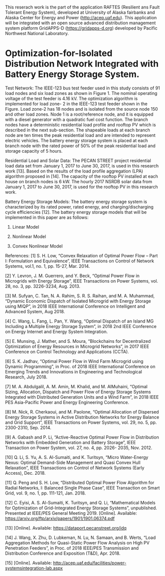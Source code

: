 This reserach work is the part of the application RAFTES (Resilient ans Fault Tolerant Energy System), developed at University of Alaska fairbanks and Alaska Center for Energy and Power (http://acep.uaf.edu). This application will be integrated with an open source advanced distribution management system platform GridAPPS-D (https://gridapps-d.org) developed by Pacific Northwest National Laboratory.

# Optimization-for-Isolated Distribution Network Integrated with Battery Energy Storage System.

Test Network:
The IEEE-123 bus test feeder used in this study consists of 91 load nodes and six load zones as shown in Figure 1. The nominal operating voltage of the test feeder is 4.16 kV. The optimization algorithm is implemented for load zone- 2 in the IEEE-123 test feeder shown in the Figure. Load zone-2 has 18 nodes and is isolated from the source node 150 and other load zones. Node 1 is a root/reference node, and it is equipped with a diesel generator with a quadratic fuel cost function. The branch nodes have a deterministic residential load profile and rooftop PV which is described in the next sub-section. The shapeable loads at each branch node are ten times the peak residential load and are intended to represent electric vehicles. The battery energy storage system is placed at each branch node with the rated power of 50% of the peak residential load and storage capacity of 5 hours.

Residential Load and Solar Data: 
The PECAN STREET project residential load data set from January 1, 2017 to June 30, 2017, is used in this research work [13]. Based on the results of the load profile aggregation (LPA) algorithm proposed in [14]. The capacity of the rooftop PV installed at each house on branch nodes is 6 kW. The hourly 2017 NSRDB solar data from January 1, 2017 to June 30, 2017, is used for the rooftop PV in this research work.

Battery Energy Storage Models:
The battery energy storage system is characterized by its rated power, rated energy, and charging/discharging cycle efficiencies [12]. The battery energy storage models that will be implemented in this paper are as follows:
1) Linear Model

2) Nonlinear Model

3) Convex Nonlinear Model


References:
[1] S. H. Low, “Convex Relaxation of Optimal Power Flow – Part I: Formulation and Equivalence”, IEEE Transactions on Control of Network Systems, vol.1, no. 1, pp. 15-27, Mar. 2014.

[2] Y. Levron, J. M. Guerrero, and Y. Beck, “Optimal Power Flow in Microgrids with Energy Storage”, IEEE Transactions on Power Systems, vol. 28, no. 3, pp. 3226-3234, Aug. 2013.

[3] M. Sufyan, C. Tan, N. A. Rahim, S. R. S. Raihan, and M. A. Muhammad, “Dynamic Economic Dispatch of Isolated Microgrid with Energy Storage using MIQP”, in 2018 IEEE International Conference on Intelligent and Advanced System, Aug 2018.

[4] C. Wang, L. Fang, L. Pan, Y. Wang, “Optimal Dispatch of an Island MG Including a Multiple Energy Storage System”, in 2018 2nd IEEE Conference on Energy Internet and Energy System Integration.

[5] E. Munsing, J. Mather, and S. Moura, “Blockchains for Decentralized Optimization of Energy Resources in Microgrid Networks”, in 2017 IEEE Conference on Control Technology and Applications (CCTA).

[6] S. K. Jadhav, “Optimal Power Flow in Wind Farm Microgrid using Dynamic Programming”, in Proc. of 2018 IEEE International Conference on Emerging Trends and Innovations in Engineering and Technological Research, July 2018.

[7] M. A. Abdulgalil, A. M. Amin, M. Khalid, and M. AlMuhaini, “Optimal Sizing, Allocation, Dispatch and Power Flow of Energy Storage Systems Integrated with Distributed Generation Units and a Wind Farm”, in 2018 IEEE PES Asia-Pacific Power and Energy Engineering Conference.

[8] M. Nick, R. Cherkaoui, and M. Paolone, “Optimal Allocation of Dispersed Energy Storage Systems in Active Distribution Networks for Energy Balance and Grid Support”, IEEE Transactions on Power Systems, vol. 29, no. 5, pp. 2300-2310, Sep. 2014.

[9] A. Gabash and P. Li, “Active-Reactive Optimal Power Flow in Distribution Networks with Embedded Generation and Battery Storage”, IEEE Transaction on Power System, vol. 27, no. 4, pp. 2026- 2035, Nov. 2012.

[10] Q. Li, S. Yu, A. S. Al-Sumaiti, and K. Turitsyn, “Micro Water-Energy Nexus: Optimal Demand-Side Management and Quasi Convex Hull Relaxation”, IEEE Transactions on Control of Network Systems (Early Access), Dec. 2018.

[11] Q. Peng and S. H. Low, “Distributed Optimal Power Flow Algorithm for Radial Networks, I: Balanced Single Phase Case”, IEEE Transaction on Smart Grid, vol. 9, no. 1, pp. 111-121, Jan. 2018.

[12] C. Eyisi, A. S. Al-Sumaiti, K. Turitsyn, and Q. Li, “Mathematical Models for Optimization of Grid-Integrated Energy Storage Systems”, unpublished. Presented at IEEE/PES General Meeting 2019. [Online]. Available: https://arxiv.org/ftp/arxiv/papers/1901/1901.06374.pdf

[13] [Online]. Available: https://dataport.pecanstreet.org/idq

[14] J. Wang, X. Zhu, D. Lubkeman, N. Lu, N. Samaan, and B. Werts, “Load Aggregation Methods for Quasi-Static Power Flow Analysis on High PV Penetration Feeders”, in Proc. of 2018 IEEE/PES Transmission and Distribution Conference and Exposition (T&D), Apr. 2018.

[15] [Online]. Available: http://acep.uaf.edu/facilities/power-systemsintegration-lab.aspx
